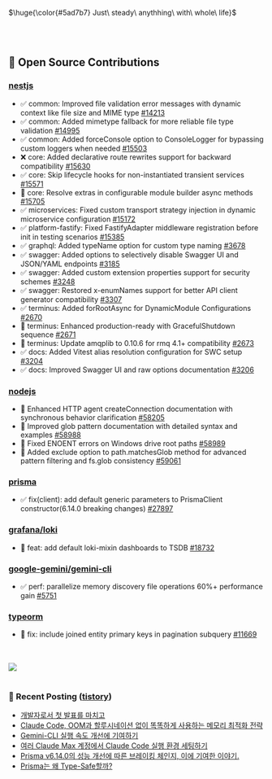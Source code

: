 <p>$\huge{\color{#5ad7b7} Just\ steady\ anythhing\ with\ whole\ life}$</p>

<br>
<br>
  
## 📖 Open Source Contributions
### [nestjs](https://github.com/nestjs)
- ✅ common: Improved file validation error messages with dynamic context like file size and MIME type [#14213](https://github.com/nestjs/nest/pull/14213)
- ✅ common: Added mimetype fallback for more reliable file type validation [#14995](https://github.com/nestjs/nest/pull/14995)
- ✅ common: Added forceConsole option to ConsoleLogger for bypassing custom loggers when needed [#15503](https://github.com/nestjs/nest/pull/15503)
- ❌ core: Added declarative route rewrites support for backward compatibility [#15630](https://github.com/nestjs/nest/pull/15630)
- ✅ core: Skip lifecycle hooks for non-instantiated transient services [#15571](https://github.com/nestjs/nest/pull/15571)
- 🔄 core: Resolve extras in configurable module builder async methods [#15705](https://github.com/nestjs/nest/pull/15705)
- ✅ microservices: Fixed custom transport strategy injection in dynamic microservice configuration [#15172](https://github.com/nestjs/nest/pull/15172)
- ✅ platform-fastify: Fixed FastifyAdapter middleware registration before init in testing scenarios [#15385](https://github.com/nestjs/nest/pull/15385)
- ✅ graphql: Added typeName option for custom type naming [#3678](https://github.com/nestjs/graphql/pull/3678)
- ✅ swagger: Added options to selectively disable Swagger UI and JSON/YAML endpoints [#3185](https://github.com/nestjs/swagger/pull/3185)
- ✅ swagger: Added custom extension properties support for security schemes [#3248](https://github.com/nestjs/swagger/pull/3248)
- ✅ swagger: Restored x-enumNames support for better API client generator compatibility [#3307](https://github.com/nestjs/swagger/pull/3307)
- ✅ terminus: Added forRootAsync for DynamicModule Configurations [#2670](https://github.com/nestjs/terminus/pull/2670)
- 🔄 terminus: Enhanced production-ready with GracefulShutdown sequence [#2671](https://github.com/nestjs/terminus/pull/2671)
- 🔄 terminus: Update amqplib to 0.10.6 for rmq 4.1+ compatibility [#2673](https://github.com/nestjs/terminus/pull/2673)
- ✅ docs: Added Vitest alias resolution configuration for SWC setup [#3204](https://github.com/nestjs/docs.nestjs.com/pull/3204)
- ✅ docs: Improved Swagger UI and raw options documentation [#3206](https://github.com/nestjs/docs.nestjs.com/pull/3206)

### [nodejs](https://github.com/nodejs)
- 🔄 Enhanced HTTP agent createConnection documentation with synchronous behavior clarification [#58205](https://github.com/nodejs/node/pull/58205)
- 🔄 Improved glob pattern documentation with detailed syntax and examples [#58988](https://github.com/nodejs/node/pull/58988)
- 🔄 Fixed ENOENT errors on Windows drive root paths [#58989](https://github.com/nodejs/node/pull/58989)
- 🔄 Added exclude option to path.matchesGlob method for advanced pattern filtering and fs.glob consistency [#59061](https://github.com/nodejs/node/pull/59061)

### [prisma](https://github.com/prisma/prisma)
- ✅ fix(client): add default generic parameters to PrismaClient constructor(6.14.0 breaking changes) [#27897](https://github.com/prisma/prisma/pull/27897)


### [grafana/loki](https://github.com/grafana/loki)
- 🔄 feat: add default loki-mixin dashboards to TSDB [#18732](https://github.com/grafana/loki/pull/18732)

### [google-gemini/gemini-cli](https://github.com/google-gemini/gemini-cli)
- ✅ perf: parallelize memory discovery file operations 60%+ performance gain [#5751](https://github.com/google-gemini/gemini-cli/pull/5751)

### [typeorm](https://github.com/typeorm/typeorm)
- 🔄 fix: include joined entity primary keys in pagination subquery [#11669](https://github.com/typeorm/typeorm/pull/11669)

<br>
<br>

<a href="https://github.com/devxb/gitanimals">
  <img src="https://render.gitanimals.org/farms/mag123c"/>
</a>

<br>
<br>


### 📕 Recent Posting ([tistory](https://mag1c.tistory.com))
- [개발자로서 첫 발표를 마치고](https://mag1c.tistory.com/585)</br>
- [Claude Code, OOM과 할루시네이션 없이 똑똑하게 사용하는 메모리 최적화 전략](https://mag1c.tistory.com/584)</br>
- [Gemini-CLI 실행 속도 개선에 기여하기](https://mag1c.tistory.com/583)</br>
- [여러 Claude Max 계정에서 Claude Code 실행 환경 세팅하기](https://mag1c.tistory.com/582)</br>
- [Prisma v6.14.0의 성능 개선에 따른 브레이킹 체인지, 이에 기여한 이야기.](https://mag1c.tistory.com/580)</br>
- [Prisma는 왜 Type-Safe할까?](https://mag1c.tistory.com/581)</br>
